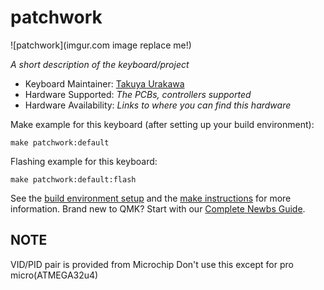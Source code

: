 # patchwork

![patchwork](imgur.com image replace me!)

*A short description of the keyboard/project*

* Keyboard Maintainer: [Takuya Urakawa](https://github.com/yourusername)
* Hardware Supported: *The PCBs, controllers supported*
* Hardware Availability: *Links to where you can find this hardware*

Make example for this keyboard (after setting up your build environment):

    make patchwork:default

Flashing example for this keyboard:

    make patchwork:default:flash

See the [build environment setup](https://docs.qmk.fm/#/getting_started_build_tools) and the [make instructions](https://docs.qmk.fm/#/getting_started_make_guide) for more information. Brand new to QMK? Start with our [Complete Newbs Guide](https://docs.qmk.fm/#/newbs).

## NOTE
VID/PID pair is provided from Microchip
Don't use this except for pro micro(ATMEGA32u4)
